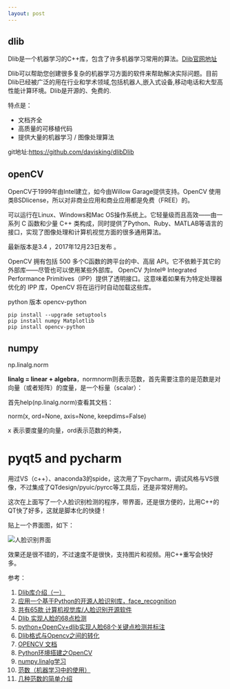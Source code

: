 ```yaml
---
layout: post
---
```


## dlib
Dlib是一个机器学习的C++库，包含了许多机器学习常用的算法。[Dlib官网地址](http://www.dlib.net/)

Dlib可以帮助您创建很多复杂的机器学习方面的软件来帮助解决实际问题。目前Dlib已经被广泛的用在行业和学术领域,包括机器人,嵌入式设备,移动电话和大型高性能计算环境。Dlib是开源的、免费的.  

特点是：
+ 文档齐全
+ 高质量的可移植代码
+ 提供大量的机器学习 / 图像处理算法

git地址:https://github.com/davisking/dlibDlib

## openCV
OpenCV于1999年由Intel建立，如今由Willow Garage提供支持。OpenCV 使用类BSDlicense，所以对非商业应用和商业应用都是免费（FREE）的。

可以运行在Linux、Windows和Mac OS操作系统上。它轻量级而且高效——由一系列 C 函数和少量 C++ 类构成，同时提供了Python、Ruby、MATLAB等语言的接口，实现了图像处理和计算机视觉方面的很多通用算法。

最新版本是3.4 ，2017年12月23日发布 。

OpenCV 拥有包括 500 多个C函数的跨平台的中、高层 API。它不依赖于其它的外部库——尽管也可以使用某些外部库。
OpenCV 为Intel® Integrated Performance Primitives（IPP）提供了透明接口。这意味着如果有为特定处理器优化的 IPP 库，OpenCV 将在运行时自动加载这些库。

python 版本 opencv-python

	pip install --upgrade setuptools
	pip install numpy Matplotlib
	pip install opencv-python

## numpy

np.linalg.norm

**linalg = linear + algebra**，normnorm则表示范数，首先需要注意的是范数是对向量（或者矩阵）的度量，是一个标量（scalar）：

首先help(np.linalg.norm)查看其文档：

norm(x, ord=None, axis=None, keepdims=False)

x 表示要度量的向量，ord表示范数的种类，

# pyqt5 and pycharm

用过VS（c++）、anaconda3的spide，这次用了下pycharm，调试风格与VS很像，不过集成了QTdesign/pyuic/pyrcc等工具后，还是非常好用的。

这次在上面写了一个人脸识别检测的程序，带界面，还是很方便的，比用C++的QT快了好多，这就是脚本化的快捷！

贴上一个界面图，如下：

![人脸识别界面]({{site.url}}/assets/2018-07-02/人脸识别程序.png)

效果还是很不错的，不过速度不是很快，支持图片和视频。用C++重写会快好多。

参考：

1. [Dlib库介绍（一）](https://www.aliyun.com/jiaocheng/121323.html)
2. [应用一个基于Python的开源人脸识别库，face_recognition](https://blog.csdn.net/hongbin_xu/article/details/76284134)
3. [共有65款 计算机视觉库/人脸识别开源软件](https://www.cnblogs.com/Anita9002/p/5038533.html)
4. [Dlib 实现人脸的68点检测](https://blog.csdn.net/qq_15807167/article/details/68944673)
5. [python+OpenCv+dlib实现人脸68个关键点检测并标注](python+OpenCv+dlib实现人脸68个关键点检测并标注 "https://blog.csdn.net/qq_39438636/article/details/79304130")
6. [Dlib格式与Opencv之间的转化](https://blog.csdn.net/bleakie/article/details/78263094)
7. [OPENCV 文档](https://docs.opencv.org/3.0-beta/doc/py_tutorials/py_tutorials.html)
8. [Python环境搭建之OpenCV](https://www.cnblogs.com/lclblack/p/6377710.html)
9. [numpy.linalg学习](https://blog.csdn.net/lanchunhui/article/details/51004387)
10. [范数（机器学习中的使用）](https://blog.csdn.net/qq_15807167/article/details/62222151)
11. [几种范数的简单介绍](https://blog.csdn.net/shijing_0214/article/details/51757564)

